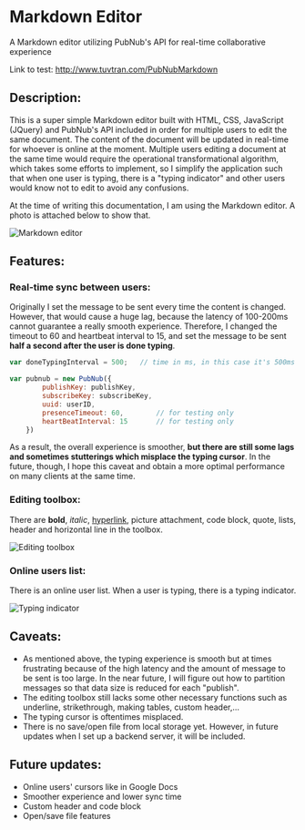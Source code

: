 # Markdown Editor

A Markdown editor utilizing PubNub's API for real-time collaborative experience

Link to test: http://www.tuvtran.com/PubNubMarkdown

## Description:

This is a super simple Markdown editor built with HTML, CSS, JavaScript (JQuery) and PubNub's API included in order for multiple users to edit the same document. The content of the document will be updated in real-time for whoever is online at the moment. Multiple users editing a document at the same time would require the operational transformational algorithm, which takes some efforts to implement, so I simplify the application such that when one user is typing, there is a "typing indicator" and other users would know not to edit to avoid any confusions.

At the time of writing this documentation, I am using the Markdown editor. A photo is attached below to show that.

![Markdown editor](https://s24.postimg.org/x7ci2yg1h/Screen_Shot_2017_01_19_at_7_36_04_PM.png)

## Features:

### Real-time sync between users:

Originally I set the message to be sent every time the content is changed. However, that would cause a huge lag, because the latency of 100-200ms cannot guarantee a really smooth experience. Therefore, I changed the timeout to 60 and heartbeat interval to 15, and set the message to be sent **half a second after the user is done typing**.

```javascript
var doneTypingInterval = 500;   // time in ms, in this case it's 500ms

var pubnub = new PubNub({
        publishKey: publishKey,
        subscribeKey: subscribeKey,
        uuid: userID,
        presenceTimeout: 60,        // for testing only
        heartBeatInterval: 15       // for testing only   
    })
```

As a result, the overall experience is smoother, **but there are still some lags and sometimes stutterings which misplace the typing cursor**. In the future, though, I hope this caveat and obtain a more optimal performance on many clients at the same time.

### Editing toolbox:

There are **bold**, *italic*, [hyperlink](#), picture attachment, code block, quote, lists, header and horizontal line in the toolbox.

![Editing toolbox](https://s23.postimg.org/mxiysfn2z/Screen_Shot_2017_01_19_at_7_38_12_PM.png)

### Online users list:

There is an online user list. When a user is typing, there is a typing indicator.

![Typing indicator](https://s27.postimg.org/9sd6qaqlv/Screen_Shot_2017_01_19_at_7_44_21_PM.png)

## Caveats:

* As mentioned above, the typing experience is smooth but at times frustrating because of the high latency and the amount of message to be sent is too large. In the near future, I will figure out how to partition messages so that data size is reduced for each "publish".
* The editing toolbox still lacks some other necessary functions such as underline, strikethrough, making tables, custom header,...
* The typing cursor is oftentimes misplaced.
* There is no save/open file from local storage yet. However, in future updates when I set up a backend server, it will be included.

## Future updates:

* Online users' cursors like in Google Docs
* Smoother experience and lower sync time
* Custom header and code block
* Open/save file features